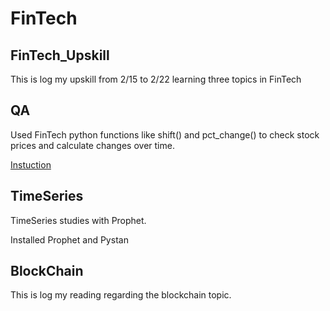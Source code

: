 # FinTech
FinTech_Upskill
----
This is log my upskill from 2/15 to 2/22 learning three topics in FinTech



## QA
Used FinTech python functions like shift() and pct_change() to check stock prices and calculate changes over time.

[Instuction](https://github.com/coding-boot-camp/FinTech-Online/blob/9638007cca8e840e21da5560f4467420483c8862/01-Async-Lesson-Plans/11-Time-Series/03-Time_Series_Forecasting/03-Time_Series_Forecasting.md)


## TimeSeries

TimeSeries studies with Prophet.

Installed Prophet and Pystan

## BlockChain

This is log my reading regarding the blockchain topic.